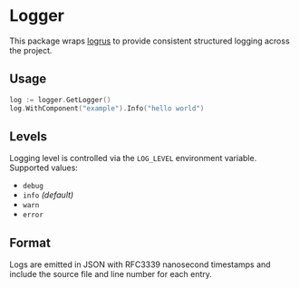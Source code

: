 # Logger

This package wraps [logrus](https://github.com/sirupsen/logrus) to provide consistent structured logging across the project.

## Usage

```go
log := logger.GetLogger()
log.WithComponent("example").Info("hello world")
```

## Levels

Logging level is controlled via the `LOG_LEVEL` environment variable. Supported values:

- `debug`
- `info` *(default)*
- `warn`
- `error`

## Format

Logs are emitted in JSON with RFC3339 nanosecond timestamps and include the source file and line number for each entry.
